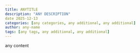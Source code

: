 ```yaml
---
title: ANYTITLE
description: "ANY DESCRIPTION"
date 2025-12-13
categories: [any categories, any additional, any additional]
author: any-name
tags: [any tags, any additional, any additional]
---
```

any content
